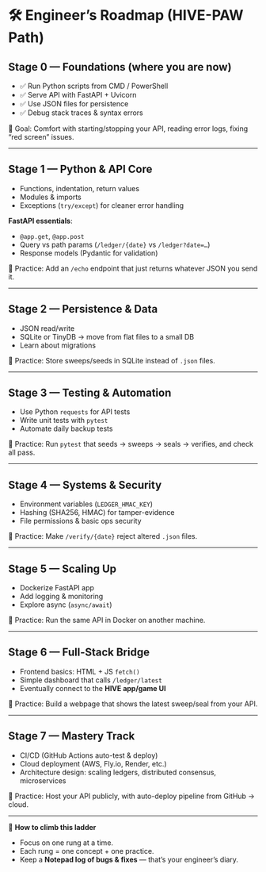 # 🛠 Engineer’s Roadmap (HIVE-PAW Path)

## Stage 0 — Foundations (where you are now)
- ✅ Run Python scripts from CMD / PowerShell  
- ✅ Serve API with FastAPI + Uvicorn  
- ✅ Use JSON files for persistence  
- ✅ Debug stack traces & syntax errors  

🎯 Goal: Comfort with starting/stopping your API, reading error logs, fixing “red screen” issues.

---

## Stage 1 — Python & API Core
- Functions, indentation, return values  
- Modules & imports  
- Exceptions (`try/except`) for cleaner error handling  

**FastAPI essentials**:
- `@app.get`, `@app.post`  
- Query vs path params (`/ledger/{date}` vs `/ledger?date=…`)  
- Response models (Pydantic for validation)  

🎯 Practice: Add an `/echo` endpoint that just returns whatever JSON you send it.  

---

## Stage 2 — Persistence & Data
- JSON read/write  
- SQLite or TinyDB → move from flat files to a small DB  
- Learn about migrations  

🎯 Practice: Store sweeps/seeds in SQLite instead of `.json` files.  

---

## Stage 3 — Testing & Automation
- Use Python `requests` for API tests  
- Write unit tests with `pytest`  
- Automate daily backup tests  

🎯 Practice: Run `pytest` that seeds → sweeps → seals → verifies, and check all pass.  

---

## Stage 4 — Systems & Security
- Environment variables (`LEDGER_HMAC_KEY`)  
- Hashing (SHA256, HMAC) for tamper-evidence  
- File permissions & basic ops security  

🎯 Practice: Make `/verify/{date}` reject altered `.json` files.  

---

## Stage 5 — Scaling Up
- Dockerize FastAPI app  
- Add logging & monitoring  
- Explore async (`async/await`)  

🎯 Practice: Run the same API in Docker on another machine.  

---

## Stage 6 — Full-Stack Bridge
- Frontend basics: HTML + JS `fetch()`  
- Simple dashboard that calls `/ledger/latest`  
- Eventually connect to the **HIVE app/game UI**  

🎯 Practice: Build a webpage that shows the latest sweep/seal from your API.  

---

## Stage 7 — Mastery Track
- CI/CD (GitHub Actions auto-test & deploy)  
- Cloud deployment (AWS, Fly.io, Render, etc.)  
- Architecture design: scaling ledgers, distributed consensus, microservices  

🎯 Practice: Host your API publicly, with auto-deploy pipeline from GitHub → cloud.  

---

📌 **How to climb this ladder**
- Focus on one rung at a time.  
- Each rung = one concept + one practice.  
- Keep a **Notepad log of bugs & fixes** — that’s your engineer’s diary.  

